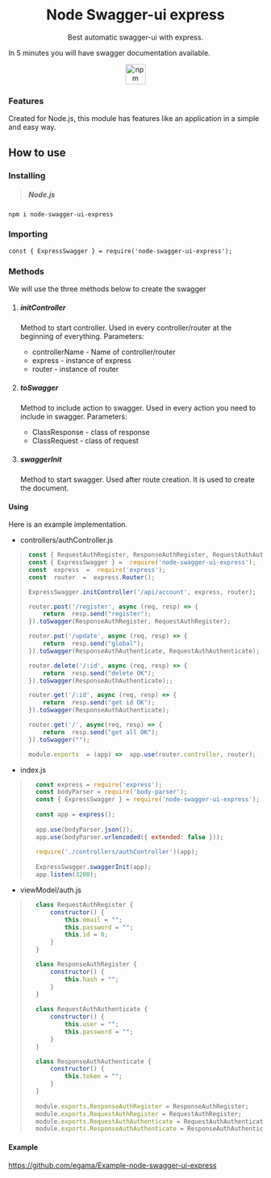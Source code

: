 
<a><h1 align="center">Node Swagger-ui express</h1></a>
<p align="center">Best automatic swagger-ui with express.</p>
<p>In 5 minutes you will have swagger documentation available.</p>
<p align="center"><a href="https://www.npmjs.com/package/node-swagger-ui-express">
<img width=40px; src="https://docs.npmjs.com/images/npm.svg" alt="npm download"></a>
</p>


### Features
Created for Node.js, this module has features like an application in a simple and easy way.

## How to use

### Installing

> ##### Node.js
`npm i node-swagger-ui-express`

### Importing
    const { ExpressSwagger } = require('node-swagger-ui-express');


### Methods
We will use the three methods below to create the swagger

1. ##### initController
	Method to start controller. Used in every controller/router at the beginning of everything.
	Parameters:
	* controllerName - Name of controller/router
	* express - instance of express
	* router - instance of router

2. ##### toSwagger
	Method to include action to swagger. Used in every action you need to include in swagger.
	Parameters:
	* ClassResponse - class of response
	* ClassRequest - class of request

3. ##### swaggerInit
	Method to start swagger. Used after route creation. It is used to create the document.

#### Using
Here is an example implementation.

* controllers/authController.js
>  
>```javascript     
>const { RequestAuthRegister, ResponseAuthRegister, RequestAuthAuthenticate, ResponseAuthAuthenticate } =  require('../viewModel/auth');
> const { ExpressSwagger } =  require('node-swagger-ui-express');
> const  express  =  require('express');
> const  router  =  express.Router();
>
>ExpressSwagger.initController('/api/account', express, router);
>
>router.post('/register', async (req, resp) => {
>     return  resp.send("register");
>}).toSwagger(ResponseAuthRegister, RequestAuthRegister);
>
>router.put('/update', async (req, resp) => {
>     return  resp.send("global");
>}).toSwagger(ResponseAuthAuthenticate, RequestAuthAuthenticate);
>
>router.delete('/:id', async (req, resp) => {
>     return  resp.send("delete OK");
>}).toSwagger(ResponseAuthAuthenticate);;
>
>router.get('/:id', async (req, resp) => {
>     return  resp.send("get id OK");
>}).toSwagger(ResponseAuthAuthenticate);
>
>router.get('/', async(req, resp) => {
>     return  resp.send("get all OK");
>}).toSwagger("");
>
>module.exports  = (app) =>  app.use(router.controller, router);
>```

* index.js

>```javascript
>	const express = require('express');
>	const bodyParser = require('body-parser');
>	const { ExpressSwagger } = require('node-swagger-ui-express');
>	
>	const app = express();
>	
>	app.use(bodyParser.json());
>	app.use(bodyParser.urlencoded({ extended: false }));
>	
>	require('./controllers/authController')(app);
>	
>	ExpressSwagger.swaggerInit(app);
>	app.listen(3200);
>```

* viewModel/auth.js

>```javascript
>	class RequestAuthRegister {
>	    constructor() {
>	        this.email = "";
>	        this.password = "";
>	        this.id = 0;
>	    }
>	}
>
>	class ResponseAuthRegister {
>	    constructor() {
>	        this.hash = "";
>	    }
>	}
>	
>	class RequestAuthAuthenticate {
>	    constructor() {
>	        this.user = "";
>	        this.password = "";
>	    }
>	}
>
>	class ResponseAuthAuthenticate {
>	    constructor() {
>	        this.token = "";
>	    }
>	}
>	
>	module.exports.ResponseAuthRegister = ResponseAuthRegister;
>	module.exports.RequestAuthRegister = RequestAuthRegister;
>	module.exports.RequestAuthAuthenticate = RequestAuthAuthenticate;
>	module.exports.ResponseAuthAuthenticate = ResponseAuthAuthenticate;
>```

#### Example
https://github.com/egama/Example-node-swagger-ui-express